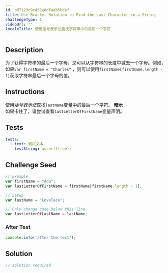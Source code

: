 ```yaml
---
id: bd7123c9c451eddfaeb5bdef
title: Use Bracket Notation to Find the Last Character in a String
challengeType: 1
videoUrl: ''
localeTitle: 使用括号表示法查找字符串中的最后一个字符
---
```


## Description
<section id="description">为了获得字符串的最后一个字母，您可以从字符串的长度中减去一个字母。例如，如果<code>var firstName = &quot;Charles&quot;</code> ，则可以使用<code>firstName[firstName.length - 1]</code>获取字符串最后一个字母的值。 </section>

## Instructions
<section id="instructions">使用<dfn>括号表示法</dfn>查找<code>lastName</code>变量中的最后一个字符。 <strong>暗示</strong> <br>如果卡住了，请尝试查看<code>lastLetterOfFirstName</code>变量声明。 </section>

## Tests
<section id='tests'>

```yml
tests:
  - text: 測試文本
    testString: assert(true);

```

</section>

## Challenge Seed
<section id='challengeSeed'>

<div id='js-seed'>

```js
// Example
var firstName = "Ada";
var lastLetterOfFirstName = firstName[firstName.length - 1];

// Setup
var lastName = "Lovelace";

// Only change code below this line.
var lastLetterOfLastName = lastName;

```

</div>


### After Test
<div id='js-teardown'>

```js
console.info('after the test');
```

</div>

</section>

## Solution
<section id='solution'>

```js
// solution required
```
</section>
